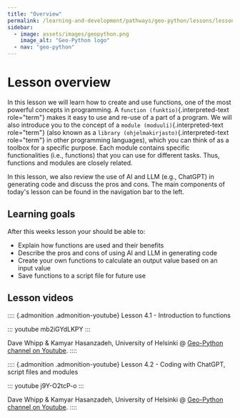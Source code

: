 ```yaml
---
title: "Overview"
permalink: /learning-and-development/pathways/geo-python/lessons/lesson-4/overview/
sidebar:
  - image: assets/images/geopython.png
    image_alt: "Geo-Python logo"
  - nav: "geo-python"
---
```



# Lesson overview

In this lesson we will learn how to create and use functions, one of the
most powerful concepts in programming. A
`function (funktio)`{.interpreted-text role="term"} makes it easy to use
and re-use of a part of a program. We will also introduce you to the
concept of a `module (moduuli)`{.interpreted-text role="term"} (also
known as a `library (ohjelmakirjasto)`{.interpreted-text role="term"} in
other programming languages), which you can think of as a toolbox for a
specific purpose. Each module contains specific functionalities (i.e.,
functions) that you can use for different tasks. Thus, functions and
modules are closely related.

In this lesson, we also review the use of AI and LLM (e.g., ChatGPT) in
generating code and discuss the pros and cons. The main components of
today\'s lesson can be found in the navigation bar to the left.

## Learning goals

After this weeks lesson your should be able to:

-   Explain how functions are used and their benefits
-   Describe the pros and cons of using AI and LLM in generating code
-   Create your own functions to calculate an output value based on an
    input value
-   Save functions to a script file for future use

## Lesson videos

:::: {.admonition .admonition-youtube}
Lesson 4.1 - Introduction to functions

::: youtube
mb2iGYdLKPY
:::

Dave Whipp & Kamyar Hasanzadeh, University of Helsinki @ [Geo-Python
channel on
Youtube](https://www.youtube.com/channel/UCQ1_1hZ0A1Vic2zmWE56s2A).
::::

:::: {.admonition .admonition-youtube}
Lesson 4.2 - Coding with ChatGPT, script files and modules

::: youtube
j9Y-O2tcP-o
:::

Dave Whipp & Kamyar Hasanzadeh, University of Helsinki @ [Geo-Python
channel on
Youtube](https://www.youtube.com/channel/UCQ1_1hZ0A1Vic2zmWE56s2A).
::::
